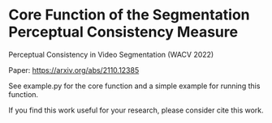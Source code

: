 # Core Function of the Segmentation Perceptual Consistency Measure
Perceptual Consistency in Video Segmentation (WACV 2022)

Paper: https://arxiv.org/abs/2110.12385

See example.py for the core function and a simple example for running this function.

If you find this work useful for your research, please consider cite this work.
